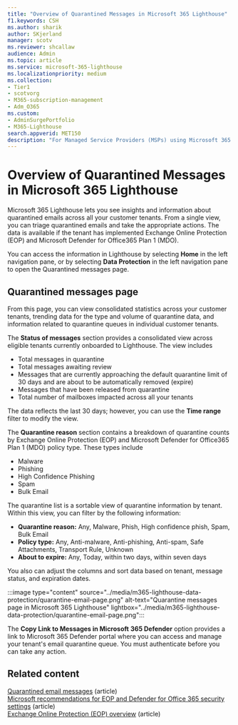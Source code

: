 ```yaml
---
title: "Overview of Quarantined Messages in Microsoft 365 Lighthouse"
f1.keywords: CSH
ms.author: sharik
author: SKjerland
manager: scotv
ms.reviewer: shcallaw
audience: Admin
ms.topic: article
ms.service: microsoft-365-lighthouse
ms.localizationpriority: medium
ms.collection:
- Tier1
- scotvorg
- M365-subscription-management
- Adm_O365
ms.custom:
- AdminSurgePortfolio
- M365-Lighthouse                         
search.appverid: MET150
description: "For Managed Service Providers (MSPs) using Microsoft 365 Lighthouse, learn how to manage quarantined messages."
---
```

# Overview of Quarantined Messages in Microsoft 365 Lighthouse

Microsoft 365 Lighthouse lets you see insights and information about quarantined emails across all your customer tenants. From a single view, you can triage quarantined emails and take the appropriate actions. The data is available if the tenant has implemented Exchange Online Protection (EOP) and Microsoft Defender for Office365 Plan 1 (MDO).

You can access the information in Lighthouse by selecting **Home** in the left navigation pane, or by selecting **Data Protection** in the left navigation pane to open the Quarantined messages page.

## Quarantined messages page

From this page, you can view consolidated statistics across your customer tenants, trending data for the type and volume of quarantine data, and information related to quarantine queues in individual customer tenants.

The **Status of messages** section provides a consolidated view across eligible tenants currently onboarded to Lighthouse. The view includes

- Total messages in quarantine
- Total messages awaiting review
- Messages that are currently approaching the default quarantine limit of 30 days and are about to be automatically removed (expire)
- Messages that have been released from quarantine
- Total number of mailboxes impacted across all your tenants

The data reflects the last 30 days; however, you can use the **Time range** filter to modify the view.

The **Quarantine reason** section contains a breakdown of quarantine counts by Exchange Online Protection (EOP) and Microsoft Defender for Office365 Plan 1 (MDO) policy type. These types include

- Malware
- Phishing
- High Confidence Phishing
- Spam
- Bulk Email

The quarantine list is a sortable view of quarantine information by tenant. Within this view, you can filter by the following information:

- **Quarantine reason:** Any, Malware, Phish, High confidence phish, Spam, Bulk Email
- **Policy type:** Any, Anti-malware, Anti-phishing, Anti-spam, Safe Attachments, Transport Rule, Unknown
- **About to expire:** Any, Today, within two days, within seven days

You also can adjust the columns and sort data based on tenant, message status, and expiration dates.

:::image type="content" source="../media/m365-lighthouse-data-protection/quarantine-email-page.png" alt-text="Quarantine messages page in Microsoft 365 Lighthouse" lightbox="../media/m365-lighthouse-data-protection/quarantine-email-page.png":::

The **Copy Link to Messages in Microsoft** **365 Defender** option provides a link to Microsoft 365 Defender portal where you can access and manage your tenant's email quarantine queue. You must authenticate before you can take any action.

## Related content

[Quarantined email messages](../security/office-365-security/quarantine-about.md) (article)\
[Microsoft recommendations for EOP and Defender for Office 365 security settings](../security/office-365-security/recommended-settings-for-eop-and-office365.md) (article)\
[Exchange Online Protection (EOP) overview](../security/office-365-security/eop-about.md) (article)
